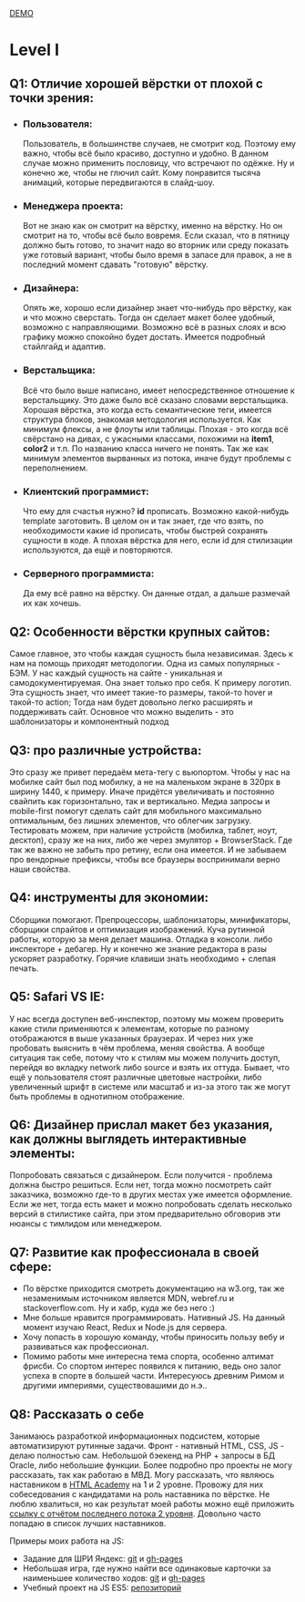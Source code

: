 [DEMO](https://alex-koshara.github.io/FunBox/)

<h1>Level I</h1>

<h2>Q1: Отличие хорошей вёрстки от плохой с точки зрения:</h2>
<ul>
  <li>
    <h3>Пользователя:</h3>
    <p>Пользователь, в большинстве случаев, не смотрит код. Поэтому ему важно, чтобы всё было красиво, доступно и удобно. В данном случае можно применить пословицу, что встречают по одёжке. Ну и конечно же, чтобы не глючил сайт. Кому понравится тысяча анимаций, которые передвигаются в слайд-шоу.</p>
  </li>
  <li>
    <h3>Менеджера проекта:</h3>
    <p>Вот не знаю как он смотрит на вёрстку, именно на вёрстку. Но он смотрит на то, чтобы всё было вовремя. Если сказал, что в пятницу должно быть готово, то значит надо во вторник или среду показать уже готовый вариант, чтобы было время в запасе для правок, а не в последний момент сдавать "готовую" вёрстку.</p>
  </li>
  <li>
    <h3>Дизайнера:</h3>
    <p>Опять же, хорошо если дизайнер знает что-нибудь про вёрстку, как и что можно сверстать. Тогда он сделает макет более удобный, возможно с направляющими. Возможно всё в разных слоях и всю графику можно спокойно будет достать. Имеется подробный стайлгайд и адаптив.</p>
  </li>
  <li>
    <h3>Верстальщика:</h3>
    <p>Всё что было выше написано, имеет непосредственное отношение к верстальщику. Это даже было всё сказано словами верстальщика. Хорошая вёрстка, это когда есть семантические теги, имеется структура блоков, знакомая методология используется. Как минимум флексы, а не флоуты или таблицы. Плохая - это когда всё свёрстано на дивах, с ужасными классами, похожими на <b>item1</b>, <b>color2</b> и т.п. По названию класса ничего не понять. Так же как минимум элементов вырванных из потока, иначе будут проблемы с переполнением.</p>
  </li>
  <li>
    <h3>Клиентский программист:</h3>
    <p>Что ему для счастья нужно? <b>id</b> прописать. Возможно какой-нибудь template заготовить. В целом он и так знает, где что взять, по необходимости какие id прописать, чтобы быстрей сохранять сущности в коде. А плохая вёрстка для него, если id для стилизации используются, да ещё и повторяются.</p>
  </li>
  <li>
    <h3>Серверного программиста:</h3>
    <p>Да ему всё равно на вёрстку. Он данные отдал, а дальше размечай их как хочешь.</p>
  </li>
</ul>

<h2>Q2: Особенности вёрстки крупных сайтов:</h2>
<p>Самое главное, это чтобы каждая сущность была независимая. Здесь к нам на помощь приходят методологии. Одна из самых популярных - БЭМ. У нас каждый сущность на сайте - уникальная и самодокументируемая. Она знает только про себя. К примеру логотип. Эта сущность знает, что имеет такие-то размеры, такой-то hover и такой-то action; Тогда нам будет довольно легко расширять и поддерживать сайт. Основное что можно выделить - это шаблонизаторы и компонентный подход</p>

<h2>Q3: про различные устройства:</h2>
<p>Это сразу же привет передаём мета-тегу с вьюпортом. Чтобы у нас на мобилке сайт был под мобилку, а не на маленьком экране в 320рх в ширину 1440, к примеру. Иначе придётся увеличивать и постоянно свайпить как горизонтально, так и вертикально. Медиа запросы и mobile-first помогут сделать сайт для мобильного максимально оптимальным, без лишних элементов, что облегчик загрузку. Тестировать можем, при наличие устройств (мобилка, таблет, ноут, десктоп), сразу же на них, либо же через эмулятор + BrowserStack. Где так же важно не забыть про ретину, если она имеется. И не забываем про вендорные префиксы, чтобы все браузеры воспринимали верно наши свойства.</p>

<h2>Q4: инструменты для экономии:</h2>
<p>Сборщики помогают. Препроцессоры, шаблонизаторы, минификаторы, сборщики спрайтов и оптимизация изображений. Куча рутинной работы, которую за меня делает машина. Отладка в консоли. либо инспекторе + дебагер. Ну и конечно же знание редактора в разы ускоряет разработку. Горячие клавиши знать необходимо + слепая печать. </p>

<h2>Q5: Safari VS IE:</h2>
<p>У нас всегда доступен веб-инспектор, поэтому мы можем проверить какие стили применяются к элементам, которые по разному отображаются в выше указанных браузерах. И через них уже пробовать выяснить в чём проблема, меняя свойства. А вообще ситуация так себе, потому что к стилям мы можем получить доступ, перейдя во вкладку network либо source и взять их оттуда. Бывает, что ещё у пользователя стоят различные цветовые настройки, либо увеличенный шрифт в системе или масштаб и из-за этого так же могут быть проблемы в однотипном отображение.</p>

<h2>Q6: Дизайнер прислал макет без указания, как должны выглядеть интерактивные элементы:</h2>
<p>Попробовать связаться с дизайнером. Если получится - проблема должна быстро решиться. Если нет, тогда можно посмотреть сайт заказчика, возможно где-то в других местах уже имеется оформление. Если же нет, тогда есть макет и можно попробовать сделать несколько версий в стилистике сайта, при этом предварительно обговорив эти нюансы с тимлидом или менеджером.</p>

<h2>Q7: Развитие как профессионала в своей сфере:</h2>
<ul>
  <li>По вёрстке приходится смотреть документацию на w3.org, так же незаменимым источником является MDN, webref.ru и stackoverflow.com. Ну и хабр, куда же без него :)</li>
  <li>Мне больше нравится программировать. Нативный JS. На данный момент изучаю React, Redux и Node.js для сервера.</li>
  <li>Хочу попасть в хорошую команду, чтобы приносить пользу вебу и развиваться как профессионал.</li>
  <li>Помимо работы мне интересна тема спорта, особенно алтимат фрисби. Со спортом интерес появился к питанию, ведь оно залог успеха в спорте в большей части. Интересуюсь древним Римом и другими империями, существовашими до н.э..</li>
</ul>

<h2>Q8: Рассказать о себе</h2>
<p>Занимаюсь разработкой информационных подсистем, которые автоматизируют рутинные задачи. Фронт - нативный HTML, CSS, JS - делаю полностью сам. Небольшой бэекенд на PHP + запросы в БД Oracle, либо небольшие функции. Более подробно про проекты не могу рассказать, так как работаю в МВД. Могу рассказать, что являюсь наставником в <a href="https://htmlacademy.ru/">HTML Academy</a> на 1 и 2 уровне. Провожу для них собеседования с кандидатами на роль наставника по вёрстке. Не люблю хвалиться, но как результат моей работы можно ещё приложить <a href="https://htmlacademy.ru/blog/299-online-intensive-adaptive">ссылку с отчётом последнего потока 2 уровня</a>. Довольно часто попадаю в список лучших наставников.</p>
<p>Примеры моих работа на JS:</p>
<ul>
  <li>Задание для ШРИ Яндекс: <a href="https://github.com/alex-koshara/YaTest">git</a> и <a href="https://alex-koshara.github.io/YaTest/">gh-pages</a></li>
  <li>Небольшая игра, где нужно найти все одинаковые карточки за наименьшее количество ходов: <a href="https://github.com/alex-koshara/JetRuby">git</a> и <a href="https://alex-koshara.github.io/JetRuby/">gh-pages</a></li>
  <li>Учебный проект на JS ES5: <a href="https://github.com/alex-koshara/kekstagram">репозиторий</a></li>
</ul>